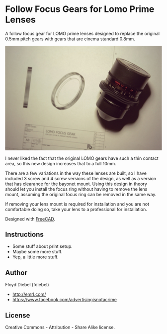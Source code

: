 Follow Focus Gears for Lomo Prime Lenses
=============

A follow focus gear for LOMO prime lenses designed to replace the original 0.5mm pitch gears with gears that are cinema standard 0.8mm.

![Image](https://github.com/fdiebel/lomo-primes-ff/blob/master/img/05.jpg)

I never liked the fact that the original LOMO gears have such a thin contact area, so this new design increases that to a full 10mm.

There are a few variations in the way these lenses are built, so I have included 3 screw and 4 screw versions of the design, as well as a version that has clearance for the bayonet mount. Using this design in theory should let you install the focus ring without having to remove the lens mount, assuming the original focus ring can be removed in the same way.

If removing your lens mount is required for installation and you are not comfortable doing so, take your lens to a professional for installation.

Designed with [FreeCAD](http://www.freecadweb.org/).

Instructions
--------
* Some stuff about print setup.
* Maybe some more stuff.
* Yep, a little more stuff.

Author
--------
Floyd Diebel (fdiebel)
* <http://emrl.com/>
* <https://www.facebook.com/advertisingisnotacrime> 

License
--------
Creative Commons - Attribution - Share Alike license.  
